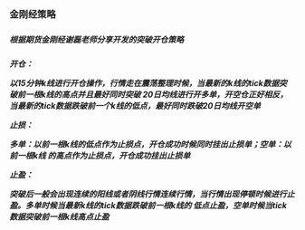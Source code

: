 <h3>金刚经策略<h3>
<h5>根据期货金刚经谢磊老师分享开发的突破开仓策略<h5>
<p>开仓：</p>
<p>以15分钟k线进行开仓操作，行情走在震荡整理时候，当最新的k线的tick数据突破前一根k线的高点并且最好同时突破
20日均线进行开多单，开空仓正好相反，当最新的tick数据跌破前一个k线的低点，最好同时跌破20日均线开空单</p>
<p>止损：</p>
<p>多单：以前一根k线的低点作为止损点，开仓成功时候同时挂出止损单；空单：以前一根k线
的高点作为止损点，开仓成功挂出止损单</p>
<p>止盈：</p>
<p>突破后一般会出现连续的阳线或者阴线行情连续行情，当行情出现停顿时候进行止盈。多单时候当最新k线的tick数据跌破前一根k线的
低点止盈，空单时候当tick数据突破前一根k线高点止盈</p>

